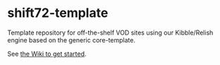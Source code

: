 # shift72-template

Template repository for off-the-shelf VOD sites using our Kibble/Relish engine based on the generic core-template.

See [the Wiki to get started](https://github.com/shift72/shift72-template/wiki).